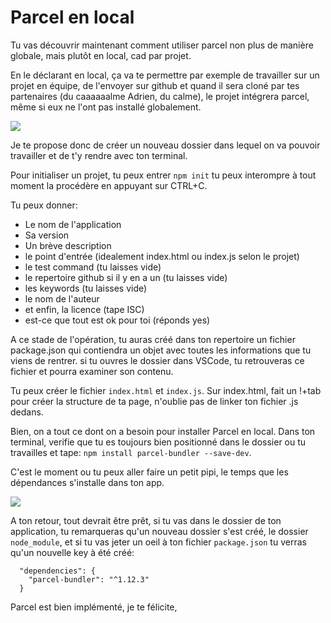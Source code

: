 <h1>Parcel en local</h1>

Tu vas découvrir maintenant comment utiliser parcel non plus de manière globale, mais plutôt en local, cad par projet.

En le déclarant en local, ça va te permettre par exemple de travailler sur un projet en équipe, de l'envoyer sur github et quand il sera cloné par tes partenaires (du caaaaaalme Adrien, du calme), le projet intégrera parcel, même si eux ne l'ont pas installé globalement.

<img src="https://www.cenisis.com/wp-content/uploads/2017/12/giphy-122.gif" />

Je te propose donc de créer un nouveau dossier dans lequel on va pouvoir travailler et de t'y rendre avec ton terminal.

Pour initialiser un projet, tu peux entrer ```npm init```
tu peux interompre à tout moment la procédère en appuyant sur CTRL+C.

Tu peux donner:

<ul>
  <li>Le nom de l'application</li>
  <li>Sa version</li>
  <li>Un brève description</li>
  <li>le point d'entrée (idealement index.html ou index.js selon le projet)</li>
  <li>le test command (tu laisses vide)</li>
  <li>le repertoire github si il y en a un (tu laisses vide)</li>
  <li>les keywords (tu laisses vide)</li>
  <li>le nom de l'auteur</li>
  <li>et enfin, la licence (tape ISC)</li>
  <li> est-ce que tout est ok pour toi (réponds yes)</li>
</ul>

A ce stade de l'opération, tu auras créé dans ton repertoire un fichier package.json qui contiendra un objet avec toutes les informations que tu viens de rentrer. si tu ouvres le dossier dans VSCode, tu retrouveras ce fichier et pourra examiner son contenu.

Tu peux créer le fichier ```index.html``` et ```index.js```. Sur index.html, fait un !+tab pour créer la structure de ta page, n'oublie pas de linker ton fichier .js dedans.

Bien, on a tout ce dont on  a besoin pour installer Parcel en local.
Dans ton terminal, verifie que tu es toujours bien positionné dans le dossier ou tu travailles et tape:
```npm install parcel-bundler --save-dev```.

C'est le moment ou tu peux aller faire un petit pipi, le temps que les dépendances s'installe dans ton app.

<img src="https://media1.tenor.com/images/57c2bd6aa478031c9bd106afe5a2d800/tenor.gif" />

A ton retour, tout devrait être prêt, si tu vas dans le dossier de ton application, tu remarqueras qu'un nouveau dossier s'est créé, le dossier ```node_module```, et si tu vas jeter un oeil à ton fichier ```package.json``` tu verras qu'un nouvelle key à été créé:

```
  "dependencies": {
    "parcel-bundler": "^1.12.3"
  }
```
Parcel est bien implémenté, je te félicite, 
